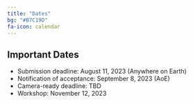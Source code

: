 ```yaml
---
title: "Dates"
bg: "#B7C19D"
fa-icon: calendar
---
```


## Important Dates 

- Submission deadline: August 11, 2023 (Anywhere on Earth)
- Notification of acceptance: September 8, 2023 (AoE)
- Camera-ready deadline: TBD
- Workshop: November 12, 2023


